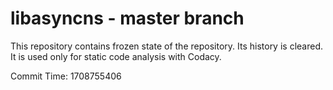 # libasyncns - master branch

This repository contains frozen state of the repository.
Its history is cleared. It is used only for static code
analysis with Codacy.

Commit Time: 1708755406